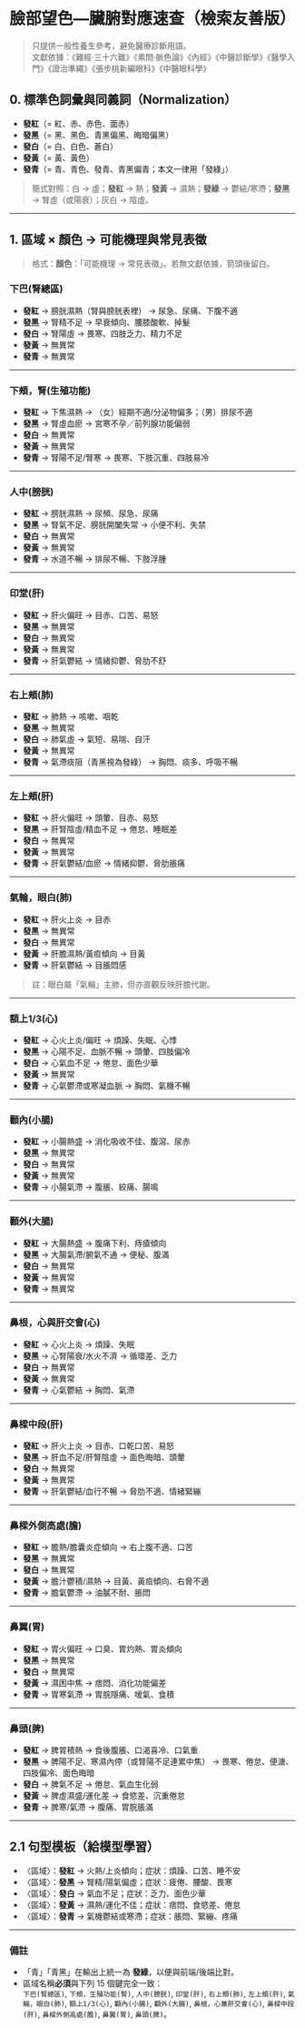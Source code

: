# 臉部望色—臟腑對應速查（檢索友善版）

> 只提供一般性養生參考，避免醫療診斷用語。  
> 文獻依據：《難經·三十六難》《素問·脈色論》《內經》《中醫診斷學》《醫學入門》《證治準繩》《張步桃新編眼科》《中醫眼科學》

## 0. 標準色詞彙與同義詞（Normalization）
- **發紅**（= 紅、赤、赤色、面赤）
- **發黑**（= 黑、黑色、青黑偏黑、晦暗偏黑）
- **發白**（= 白、白色、蒼白）
- **發黃**（= 黃、黃色）
- **發青**（= 青、青色、發青、青黑偏青；本文一律用「發綠」）

> 簡式對照：白 → 虛；**發紅** → 熱；**發黃** → 濕熱；**發綠** → 鬱結/寒滯；**發黑** → 腎虛（或陽衰）；灰白 → 陰虛。

---

## 1. 區域 × 顏色 → 可能機理與常見表徵  
> 格式：**顏色**：「可能機理 → 常見表徵」。若無文獻依據，箭頭後留白。

### 下巴(腎總區)
- **發紅** → 膀胱濕熱（腎與膀胱表裡） → 尿急、尿痛、下腹不適
- **發黑** → 腎精不足 → 早衰傾向、腰膝酸軟、掉髮
- **發白** → 腎陽虛 → 畏寒、四肢乏力、精力不足
- **發黃** → 無異常
- **發青** → 無異常

---

### 下頰，腎(生殖功能)
- **發紅** → 下焦濕熱 → （女）經期不適/分泌物偏多；（男）排尿不適
- **發黑** → 腎虛血瘀 → 宮寒不孕／前列腺功能偏弱
- **發白** → 無異常
- **發黃** → 無異常
- **發青** → 腎陽不足/腎寒 → 畏寒、下肢沉重、四肢易冷

---

### 人中(膀胱)
- **發紅** → 膀胱濕熱 → 尿頻、尿急、尿痛
- **發黑** → 腎氣不足、膀胱開闔失常 → 小便不利、失禁
- **發白** → 無異常
- **發黃** → 無異常
- **發青** → 水道不暢 → 排尿不暢、下肢浮腫

---

### 印堂(肝)
- **發紅** → 肝火偏旺 → 目赤、口苦、易怒
- **發黑** → 無異常
- **發白** → 無異常
- **發黃** → 無異常
- **發青** → 肝氣鬱結 → 情緒抑鬱、脅肋不舒

---

### 右上頰(肺)
- **發紅** → 肺熱 → 咳嗽、咽乾
- **發黑** → 無異常
- **發白** → 肺氣虛 → 氣短、易喘、自汗
- **發黃** → 無異常
- **發青** → 氣滯痰阻（青黑視為發綠） → 胸悶、痰多、呼吸不暢

---

### 左上頰(肝)
- **發紅** → 肝火偏旺 → 頭暈、目赤、易怒
- **發黑** → 肝腎陰虛/精血不足 → 倦怠、睡眠差
- **發白** → 無異常
- **發黃** → 無異常
- **發青** → 肝氣鬱結/血瘀 → 情緒抑鬱、脅肋脹痛

---

### 氣輪，眼白(肺)
- **發紅** → 肝火上炎 → 目赤
- **發黑** → 無異常
- **發白** → 無異常
- **發黃** → 肝膽濕熱/黃疸傾向 → 目黃
- **發青** → 肝氣鬱結 → 目脹悶感  
> 註：眼白屬「氣輪」主肺，但亦直觀反映肝膽代謝。

---

### 額上1/3(心)
- **發紅** → 心火上炎/偏旺 → 煩躁、失眠、心悸
- **發黑** → 心陽不足、血脈不暢 → 頭暈、四肢偏冷
- **發白** → 心氣血不足 → 倦怠、面色少華
- **發黃** → 無異常
- **發青** → 心氣鬱滯或寒凝血脈 → 胸悶、氣機不暢

---

### 顴內(小腸)
- **發紅** → 小腸熱盛 → 消化吸收不佳、腹瀉、尿赤
- **發黑** → 無異常
- **發白** → 無異常
- **發黃** → 無異常
- **發青** → 小腸氣滯 → 腹脹、絞痛、腸鳴

---

### 顴外(大腸)
- **發紅** → 大腸熱盛 → 腹痛下利、痔瘡傾向
- **發黑** → 大腸氣滯/腑氣不通 → 便秘、腹滿
- **發白** → 無異常
- **發黃** → 無異常
- **發青** → 無異常

---

### 鼻根，心與肝交會(心)
- **發紅** → 心火上炎 → 煩躁、失眠
- **發黑** → 心腎陽衰/水火不濟 → 循環差、乏力
- **發白** → 無異常
- **發黃** → 無異常
- **發青** → 心氣鬱結 → 胸悶、氣滯

---

### 鼻樑中段(肝)
- **發紅** → 肝火上炎 → 目赤、口乾口苦、易怒
- **發黑** → 肝血不足/肝腎陰虛 → 面色晦暗、頭暈
- **發白** → 無異常
- **發黃** → 無異常
- **發青** → 肝氣鬱結/血行不暢 → 脅肋不適、情緒緊繃

---

### 鼻樑外側高處(膽)
- **發紅** → 膽熱/膽囊炎症傾向 → 右上腹不適、口苦
- **發黑** → 無異常
- **發白** → 無異常
- **發黃** → 膽汁鬱積/濕熱 → 目黃、黃疸傾向、右脅不適
- **發青** → 膽氣鬱滯 → 油膩不耐、脹悶

---

### 鼻翼(胃)
- **發紅** → 胃火偏旺 → 口臭、胃灼熱、胃炎傾向
- **發黑** → 無異常
- **發白** → 無異常
- **發黃** → 濕困中焦 → 痞悶、消化功能偏差
- **發青** → 胃寒氣滯 → 胃脘隱痛、嗳氣、食積

---

### 鼻頭(脾)
- **發紅** → 脾胃積熱 → 食後腹脹、口渴喜冷、口氣重
- **發黑** → 脾陽不足、寒濕內停（或腎陽不足連累中焦） → 畏寒、倦怠、便溏、四肢偏冷、面色晦暗
- **發白** → 脾氣不足 → 倦怠、氣血生化弱
- **發黃** → 脾虛濕盛/運化差 → 食慾差、沉重倦怠
- **發青** → 脾寒/氣滯 → 腹痛、胃脘脹滿 

---

## 2.1 句型模板（給模型學習）
- 〈區域〉：**發紅** → 火熱/上炎傾向；症狀：煩躁、口苦、睡不安  
- 〈區域〉：**發黑** → 腎精/陽氣偏虛；症狀：疲倦、腰酸、畏寒  
- 〈區域〉：**發白** → 氣血不足；症狀：乏力、面色少華  
- 〈區域〉：**發黃** → 濕熱/運化不佳；症狀：痞悶、食慾差、倦怠  
- 〈區域〉：**發青** → 氣機鬱結或寒滯；症狀：脹悶、緊繃、疼痛

---

### 備註
- 「青」「青黑」在輸出上統一為 **發綠**，以便與前端/後端比對。
- 區域名稱**必須**與下列 15 個鍵完全一致：  
  `下巴(腎總區)`, `下頰，生殖功能(腎)`, `人中(膀胱)`, `印堂(肝)`, `右上頰(肺)`, `左上頰(肝)`, `氣輪，眼白(肺)`, `額上1/3(心)`, `顴內(小腸)`, `顴外(大腸)`, `鼻根，心兼肝交會(心)`, `鼻樑中段(肝)`, `鼻樑外側高處(膽)`, `鼻翼(胃)`, `鼻頭(脾)`。
